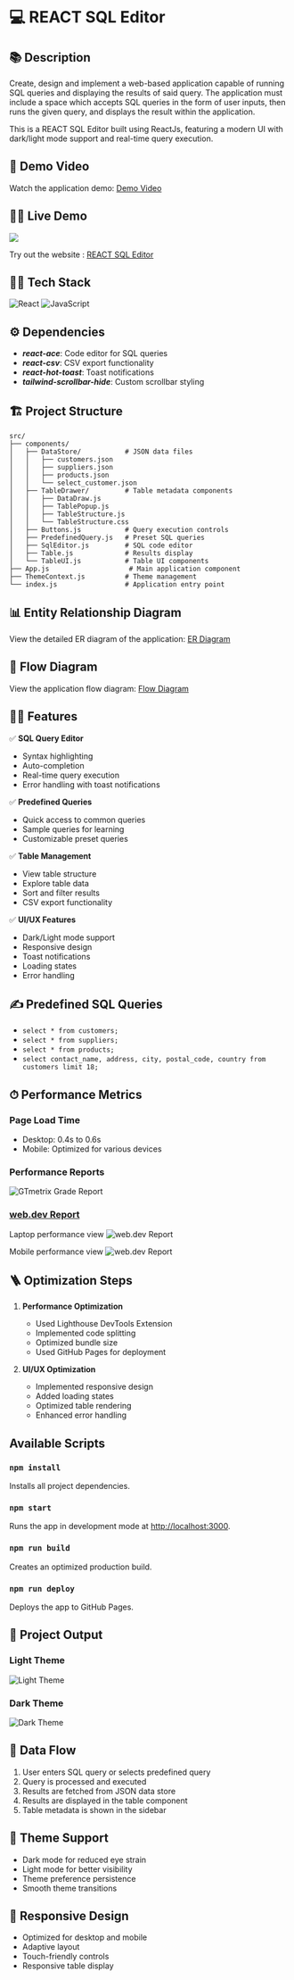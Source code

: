# 💻 REACT SQL Editor

## 📚 Description

Create, design and implement a web-based application capable of running SQL queries and displaying the results of said query. The application must include a space which accepts SQL queries in the form of user inputs, then runs the given query, and displays the result within the application.

This is a REACT SQL Editor built using ReactJs, featuring a modern UI with dark/light mode support and real-time query execution.

## 🎥 Demo Video

Watch the application demo: [Demo Video](https://drive.google.com/file/d/1qt7rk7FQ-Q8qBvmcgv_JYvkkQHLH_Sfd/view?usp=sharing)

## 👨‍💻 Live Demo

<a href="https://github.com/poonam17122004/editor" target="blank">
<img src="https://img.shields.io/website?url=https://poonam17122004.github.io/editor/&logo=github&style=flat-square" />
</a>

Try out the website : [REACT SQL Editor](https://poonam17122004.github.io/editor/)

## 👨‍🔧 Tech Stack

![React](https://img.shields.io/badge/react-%2320232a.svg?style=for-the-badge&logo=react&logoColor=%2361DAFB)
![JavaScript](https://img.shields.io/badge/javascript-%23323330.svg?style=for-the-badge&logo=javascript&logoColor=%23F7DF1E)

## ⚙️ Dependencies

- **_react-ace_**: Code editor for SQL queries
- **_react-csv_**: CSV export functionality
- **_react-hot-toast_**: Toast notifications
- **_tailwind-scrollbar-hide_**: Custom scrollbar styling

## 🏗️ Project Structure

```
src/
├── components/
│   ├── DataStore/           # JSON data files
│   │   ├── customers.json
│   │   ├── suppliers.json
│   │   ├── products.json
│   │   └── select_customer.json
│   ├── TableDrawer/         # Table metadata components
│   │   ├── DataDraw.js
│   │   ├── TablePopup.js
│   │   ├── TableStructure.js
│   │   └── TableStructure.css
│   ├── Buttons.js           # Query execution controls
│   ├── PredefinedQuery.js   # Preset SQL queries
│   ├── SqlEditor.js         # SQL code editor
│   ├── Table.js             # Results display
│   └── TableUI.js           # Table UI components
├── App.js                    # Main application component
├── ThemeContext.js          # Theme management
└── index.js                 # Application entry point
```

## 📊 Entity Relationship Diagram

View the detailed ER diagram of the application: [ER Diagram](https://drive.google.com/file/d/1qcsPnwbwmsDy-MuuXtf4OjgJkmN5cCpO/view?usp=sharing)

## 🔄 Flow Diagram

View the application flow diagram: [Flow Diagram](https://drive.google.com/file/d/13x2S_knS2S8XLZqcmfok7ShAWMOCx9Sg/view?usp=sharing)

## 👨‍💻 Features

:white_check_mark: **SQL Query Editor**
- Syntax highlighting
- Auto-completion
- Real-time query execution
- Error handling with toast notifications

:white_check_mark: **Predefined Queries**
- Quick access to common queries
- Sample queries for learning
- Customizable preset queries

:white_check_mark: **Table Management**
- View table structure
- Explore table data
- Sort and filter results
- CSV export functionality

:white_check_mark: **UI/UX Features**
- Dark/Light mode support
- Responsive design
- Toast notifications
- Loading states
- Error handling

## ✍️ Predefined SQL Queries

- `select * from customers;`
- `select * from suppliers;`
- `select * from products;`
- `select contact_name, address, city, postal_code, country from customers limit 18;`

## ⏱ Performance Metrics

### Page Load Time
- Desktop: 0.4s to 0.6s
- Mobile: Optimized for various devices

### Performance Reports
![GTmetrix Grade Report](Screenshot/snapyness.PNG)

### [web.dev Report](https://pagespeed.web.dev/)

Laptop performance view
![web.dev Report](Screenshot/performance.PNG)

Mobile performance view
![web.dev Report](Screenshot/mobileperformance.PNG)

## 🪜 Optimization Steps

1. **Performance Optimization**
   - Used Lighthouse DevTools Extension
   - Implemented code splitting
   - Optimized bundle size
   - Used GitHub Pages for deployment

2. **UI/UX Optimization**
   - Implemented responsive design
   - Added loading states
   - Optimized table rendering
   - Enhanced error handling

## Available Scripts

### `npm install`
Installs all project dependencies.

### `npm start`
Runs the app in development mode at [http://localhost:3000](http://localhost:3000).

### `npm run build`
Creates an optimized production build.

### `npm run deploy`
Deploys the app to GitHub Pages.

## 🚀 Project Output

### Light Theme
![Light Theme](https://drive.google.com/file/d/1hMZyT0g7H5tRqt0XnHjnbqK0L2PbXr-E/view?usp=sharing)

### Dark Theme
![Dark Theme](https://drive.google.com/file/d/16Z8SKCOTo1GLSKsLHQJy2oVAMDDfSXnm/view?usp=sharing)

## 🔄 Data Flow

1. User enters SQL query or selects predefined query
2. Query is processed and executed
3. Results are fetched from JSON data store
4. Results are displayed in the table component
5. Table metadata is shown in the sidebar

## 🎨 Theme Support

- Dark mode for reduced eye strain
- Light mode for better visibility
- Theme preference persistence
- Smooth theme transitions

## 📱 Responsive Design

- Optimized for desktop and mobile
- Adaptive layout
- Touch-friendly controls
- Responsive table display


